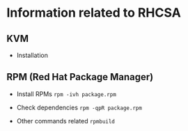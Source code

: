 # Information related to RHCSA

## KVM
- Installation 
	

## RPM (Red Hat Package Manager)
- Install RPMs
`rpm -ivh package.rpm`

- Check dependencies
`rpm -qpR package.rpm`

- Other commands related
`rpmbuild`
